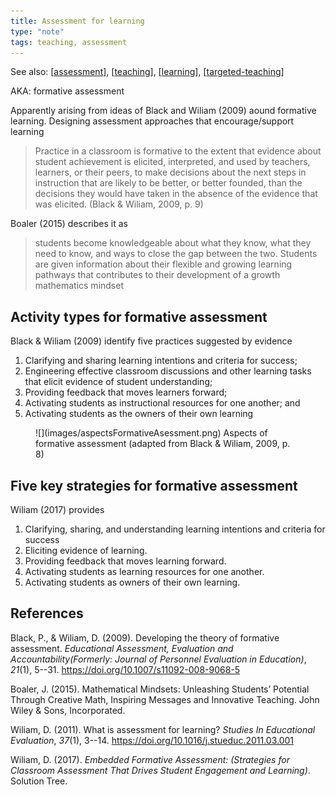 ```yaml
---
title: Assessment for learning
type: "note"
tags: teaching, assessment
---
```


See also: [[assessment]], [[teaching]], [[learning]], [[targeted-teaching]]

AKA: formative assessment

Apparently arising from ideas of Black and Wiliam (2009) aound formative learning. Designing assessment approaches that encourage/support learning

> Practice in a classroom is formative to the extent that evidence about student achievement is elicited, interpreted, and used by teachers, learners, or their peers, to make decisions about the next steps in instruction that are likely to be better, or better founded, than the decisions they would have taken in the absence of the evidence that was elicited. (Black & Wiliam, 2009, p. 9)

Boaler (2015) describes it as 

> students become knowledgeable about what they know, what they need to know, and ways to close the gap between the two. Students are given information about their flexible and growing learning pathways that contributes to their development of a growth mathematics mindset

## Activity types for formative assessment

Black & Wiliam (2009) identify five practices suggested by evidence

1. Clarifying and sharing learning intentions and criteria for success;
2. Engineering effective classroom discussions and other learning tasks that elicit evidence of student understanding;
3. Providing feedback that moves learners forward;
4. Activating students as instructional resources for one another; and
5. Activating students as the owners of their own learning

<figure markdown>
![](images/aspectsFormativeAsessment.png)
<caption>Aspects of formative assessment (adapted from Black & Wiliam, 2009, p. 8)</caption>
</figure>

## Five key strategies for formative assessment

Wiliam (2017) provides

1. Clarifying, sharing, and understanding learning intentions and criteria for success
2. Eliciting evidence of learning. 
3. Providing feedback that moves learning forward.
4. Activating students as learning resources for one another.
5. Activating students as owners of their own learning.

## References

Black, P., & Wiliam, D. (2009). Developing the theory of formative assessment. *Educational Assessment, Evaluation and Accountability(Formerly: Journal of Personnel Evaluation in Education)*, *21*(1), 5--31. <https://doi.org/10.1007/s11092-008-9068-5>

Boaler, J. (2015). Mathematical Mindsets: Unleashing Students’ Potential Through Creative Math, Inspiring Messages and Innovative Teaching. John Wiley & Sons, Incorporated.

Wiliam, D. (2011). What is assessment for learning? *Studies In Educational Evaluation*, *37*(1), 3--14. <https://doi.org/10.1016/j.stueduc.2011.03.001>

Wiliam, D. (2017). *Embedded Formative Assessment: (Strategies for Classroom Assessment That Drives Student Engagement and Learning)*. Solution Tree.

[//begin]: # "Autogenerated link references for markdown compatibility"
[assessment]: assessment "Assessment"
[teaching]: ../teaching "Teaching"
[learning]: ../../Learning/learning "Learning"
[targeted-teaching]: targeted-teaching "Targeted teaching"
[//end]: # "Autogenerated link references"